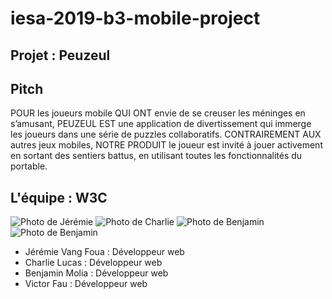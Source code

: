 # iesa-2019-b3-mobile-project

## Projet : Peuzeul

## Pitch
POUR les joueurs mobile QUI ONT envie de se creuser les méninges en s’amusant, PEUZEUL EST une application de divertissement qui immerge les joueurs dans une série de puzzles collaboratifs. CONTRAIREMENT AUX autres jeux mobiles, NOTRE PRODUIT le joueur est invité à jouer activement en sortant des sentiers battus, en utilisant toutes les fonctionnalités du portable.

## L'équipe : W3C
![Photo de Jérémie](https://image.noelshack.com/fichiers/2019/15/5/1555082184-webp-net-resizeimage-2.jpg)
![Photo de Charlie](https://image.noelshack.com/fichiers/2019/15/5/1555082168-webp-net-resizeimage-1.jpg)
![Photo de Benjamin](https://image.noelshack.com/fichiers/2019/15/5/1555081993-webp-net-resizeimage.jpg)
![Photo de Benjamin](https://image.noelshack.com/fichiers/2019/15/5/1555081993-webp-net-resizeimage.jpg)
* Jérémie Vang Foua : Développeur web  
* Charlie Lucas : Développeur web  
* Benjamin Molia : Développeur web 
* Victor Fau : Développeur web 

